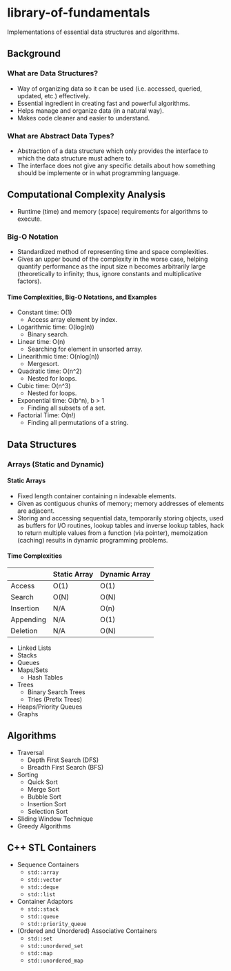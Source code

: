 # library-of-fundamentals
Implementations of essential data structures and algorithms.
## Background
### What are Data Structures?
- Way of organizing data so it can be used (i.e. accessed, queried, updated, etc.) effectively.
- Essential ingredient in creating fast and powerful algorithms.
- Helps manage and organize data (in a natural way).
- Makes code cleaner and easier to understand.
### What are Abstract Data Types?
- Abstraction of a data structure which only provides the interface to which the data structure must adhere to.
- The interface does not give any specific details about how something should be implemente or in what programming language. 
## Computational Complexity Analysis
- Runtime (time) and memory (space) requirements for algorithms to execute.
### Big-O Notation
- Standardized method of representing time and space complexities.
- Gives an upper bound of the complexity in the worse case, helping quantify performance as the input size n becomes arbitrarily large (theoretically to infinity; thus, ignore constants and multiplicative factors). 
#### Time Complexities, Big-O Notations, and Examples
- Constant time: O(1)	
	- Access array element by index.
- Logarithmic time: O(log(n))
	- Binary search.
- Linear time: O(n)
	- Searching for element in unsorted array.
- Linearithmic time: O(nlog(n))
	- Mergesort. 
- Quadratic time: O(n^2)
	- Nested for loops.
- Cubic time: O(n^3)
	- Nested for loops.
- Exponential time: O(b^n), b > 1
	- Finding all subsets of a set.
- Factorial Time: O(n!)
	- Finding all permutations of a string.
## Data Structures
### Arrays (Static and Dynamic)
#### Static Arrays
- Fixed length container containing n indexable elements.
- Given as contiguous chunks of memory; memory addresses of elements are adjacent.
- Storing and accessing sequential data, temporarily storing objects, used as buffers for I/O routines, lookup tables and inverse lookup tables, hack to return multiple values from a function (via pointer), memoization (caching) results in dynamic programming problems.
#### Time Complexities

|           | Static Array | Dynamic Array |
| --------- | ------------ | ------------- |
| Access    | O(1)         | O(1)          |
| Search    | O(N)         | O(N)          |
| Insertion | N/A          | O(n)          |
| Appending | N/A          | O(1)          |
| Deletion  | N/A          | O(N)          |

- Linked Lists
- Stacks
- Queues
- Maps/Sets
	- Hash Tables
- Trees
	- Binary Search Trees
	- Tries (Prefix Trees)
- Heaps/Priority Queues
- Graphs

## Algorithms
- Traversal
	- Depth First Search (DFS)
	- Breadth First Search (BFS)
- Sorting
	- Quick Sort
	- Merge Sort
	- Bubble Sort
	- Insertion Sort
	- Selection Sort
- Sliding Window Technique
- Greedy Algorithms

## C++ STL Containers
- Sequence Containers
	- `std::array`
	- `std::vector`
	- `std::deque`
	- `std::list`
- Container Adaptors
	- `std::stack`
	- `std::queue`
	- `std::priority_queue`
- (Ordered and Unordered) Associative Containers
	- `std::set`
	- `std::unordered_set`
	- `std::map`
	- `std::unordered_map`
